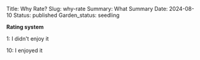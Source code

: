 Title: Why Rate?
Slug: why-rate
Summary: What Summary
Date: 2024-08-10
Status: published
Garden_status: seedling

**Rating system**

1: I didn't enjoy it

10: I enjoyed it
